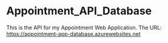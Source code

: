 # Appointment_API_Database
 This is the API for my Appointment Web Application.
 The URL: https://appointment-app-database.azurewebsites.net
 
